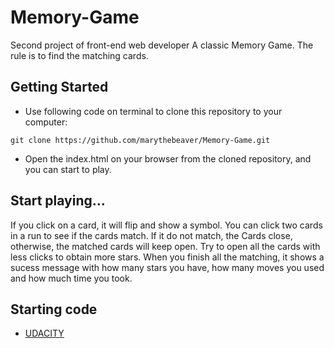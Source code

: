 # Memory-Game
Second project of front-end web developer
A classic Memory Game. The rule is to find the matching cards.

## Getting Started

- Use following code on terminal to clone this repository to your computer:
```
git clone https://github.com/marythebeaver/Memory-Game.git
```
- Open the index.html on your browser from the cloned repository, and you can start to play.


## Start playing...
If you click on a card, it will flip and show a symbol. You can click two cards in a run to see if the cards match. If it do not match, the Cards close, otherwise, the matched cards will keep open. Try to open all the cards with less clicks to obtain more stars. When you finish all the matching, it shows a sucess message with how many stars you have, how many moves you used and how much time you took. 


## Starting code
- [UDACITY](https://github.com/udacity/fend-project-memory-game) 

